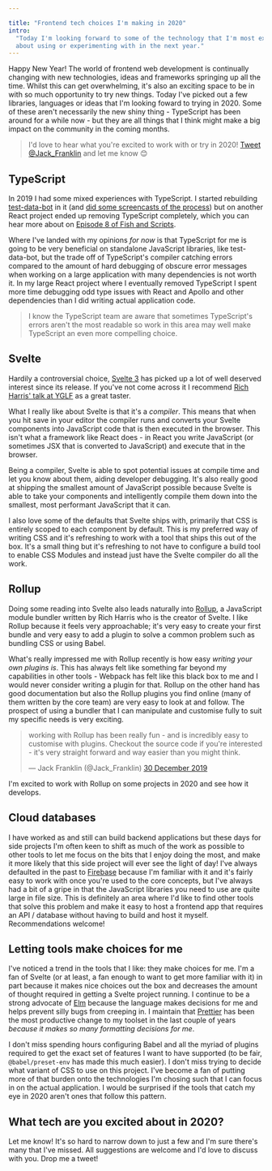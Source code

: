 ```yaml
---

title: "Frontend tech choices I'm making in 2020"
intro:
  "Today I'm looking forward to some of the technology that I'm most excited
  about using or experimenting with in the next year."
---
```


Happy New Year! The world of frontend web development is continually changing
with new technologies, ideas and frameworks springing up all the time. Whilst
this can get overwhelming, it's also an exciting space to be in with so much
opportunity to try new things. Today I've picked out a few libraries, languages
or ideas that I'm looking foward to trying in 2020. Some of these aren't
necessarily the new shiny thing - TypeScript has been around for a while now -
but they are all things that I think might make a big impact on the community in
the coming months.

> I'd love to hear what you're excited to work with or try in 2020!
> [Tweet @Jack_Franklin](https://www.twitter.com/Jack_Franklin) and let me know
> 😊

## TypeScript

In 2019 I had some mixed experiences with TypeScript. I started rebuilding
[test-data-bot] in it (and [did some screencasts of the
process][ts-screencasts]) but on another React project ended up removing
TypeScript completely, which you can hear more about on [Episode 8 of Fish and
Scripts][fish-and-scripts-8].

Where I've landed with my opinions _for now_ is that TypeScript for me is going
to be very beneficial on standalone JavaScript libraries, like test-data-bot,
but the trade off of TypeScript's compiler catching errors compared to the
amount of hard debugging of obscure error messages when working on a large
application with many dependencies is not worth it. In my large React project
where I eventually removed TypeScript I spent more time debugging odd type
issues with React and Apollo and other dependencies than I did writing actual
application code.

> I know the TypeScript team are aware that sometimes TypeScript's errors aren't
> the most readable so work in this area may well make TypeScript an even more
> compelling choice.

## Svelte

Hardily a controversial choice, [Svelte 3][svelte] has picked up a lot of well
deserved interest since its release. If you've not come across it I recommend
[Rich Harris' talk at YGLF][rh-yglf] as a great taster.

What I really like about Svelte is that it's a _compiler_. This means that when
you hit save in your editor the compiler runs and converts your Svelte
components into JavaScript code that is then executed in the browser. This isn't
what a framework like React does - in React you write JavaScript (or sometimes
JSX that is converted to JavaScript) and execute that in the browser.

Being a compiler, Svelte is able to spot potential issues at compile time and
let you know about them, aiding developer debugging. It's also really good at
shipping the smallest amount of JavaScript possible because Svelte is able to
take your components and intelligently compile them down into the smallest, most
performant JavaScript that it can.

I also love some of the defaults that Svelte ships with, primarily that CSS is
entirely scoped to each component by default. This is my preferred way of
writing CSS and it's refreshing to work with a tool that ships this out of the
box. It's a small thing but it's refreshing to not have to configure a build
tool to enable CSS Modules and instead just have the Svelte compiler do all the
work.

## Rollup

Doing some reading into Svelte also leads naturally into [Rollup], a JavaScript
module bundler written by Rich Harris who is the creator of Svelte. I like
Rollup because it feels very approachable; it's very easy to create your first
bundle and very easy to add a plugin to solve a common problem such as bundling
CSS or using Babel.

What's really impressed me with Rollup recently is how easy _writing your own
plugins is_. This has always felt like something far beyond my capabilities in
other tools - Webpack has felt like this black box to me and I would never
consider writing a plugin for that. Rollup on the other hand has good
documentation but also the Rollup plugins you find online (many of them written
by the core team) are very easy to look at and follow. The prospect of using a
bundler that I can manipulate and customise fully to suit my specific needs is
very exciting.

<blockquote class="twitter-tweet" data-lang="en-gb"><p lang="en" dir="ltr">working with Rollup has been really fun - and is incredibly easy to customise with plugins. Checkout the source code if you&#39;re interested - it&#39;s very straight forward and way easier than you might think.</p>&mdash; Jack Franklin (@Jack_Franklin) <a href="https://twitter.com/Jack_Franklin/status/1211717795085504516?ref_src=twsrc%5Etfw">30 December 2019</a></blockquote>
<script async src="https://platform.twitter.com/widgets.js" charset="utf-8"></script>

I'm excited to work with Rollup on some projects in 2020 and see how it
develops.

## Cloud databases

I have worked as and still can build backend applications but these days for
side projects I'm often keen to shift as much of the work as possible to other
tools to let me focus on the bits that I enjoy doing the most, and make it more
likely that this side project will ever see the light of day! I've always
defaulted in the past to [Firebase] because I'm familiar with it and it's fairly
easy to work with once you're used to the core concepts, but I've always had a
bit of a gripe in that the JavaScript libraries you need to use are quite large
in file size. This is definitely an area where I'd like to find other tools that
solve this problem and make it easy to host a frontend app that requires an API
/ database without having to build and host it myself. Recommendations welcome!

## Letting tools make choices for me

I've noticed a trend in the tools that I like: they make choices for me. I'm a
fan of Svelte (or at least, a fan enough to want to get more familiar with it)
in part because it makes nice choices out the box and decreases the amount of
thought required in getting a Svelte project running. I continue to be a strong
advocate of [Elm] because the language makes decisions for me and helps prevent
silly bugs from creeping in. I maintain that [Prettier] has been the most
productive change to my toolset in the last couple of years _because it makes so
many formatting decisions for me_.

I don't miss spending hours configuring Babel and all the myriad of plugins
required to get the exact set of features I want to have supported (to be fair,
`@babel/preset-env` has made this much easier). I don't miss trying to decide
what variant of CSS to use on this project. I've become a fan of putting more of
that burden onto the technologies I'm chosing such that I can focus in on the
actual application. I would be surprised if the tools that catch my eye in 2020
aren't ones that follow this pattern.

## What tech are you excited about in 2020?

Let me know! It's so hard to narrow down to just a few and I'm sure there's many
that I've missed. All suggestions are welcome and I'd love to discuss with you.
Drop me a tweet!

<!-- prettier-ignore-start -->
[test-data-bot]: http://github.com/jackfranklin/test-data-bot
[ts-screencasts]: https://javascriptplayground.com/typescript-videos-test-data-bot/
[fish-and-scripts-8]: https://fishandscripts.com/episode/season-1-episode-8-untangling-typescript/
[svelte]: https://svelte.dev/
[rh-yglf]: https://www.youtube.com/watch?v=AdNJ3fydeao
[Rollup]: https://rollupjs.org/guide/en/
[Firebase]: https://firebase.google.com/
[Elm]: https://elm-lang.org/
[Prettier]: https://prettier.io/
<!-- prettier-ignore-end -->
